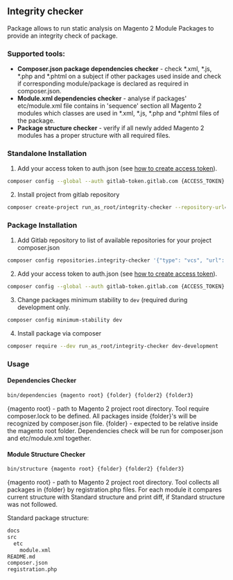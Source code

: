 ## Integrity checker

Package allows to run static analysis on Magento 2 Module Packages to provide an integrity check of package.

### Supported tools: ###

- **Composer.json package dependencies checker** - check *.xml, *.js, *.php and *.phtml on a subject if other packages used inside
  and check if corresponding module/package is declared as required in composer.json.
- **Module.xml dependencies checker** - analyse if packages' etc/module.xml file contains in 'sequence' section all
  Magento 2 modules which classes are used in *.xml, *.js, *.php and *.phtml files of the package.
- **Package structure checker** - verify if all newly added Magento 2 modules has a proper structure with all required
  files.

### Standalone Installation ###
1. Add your access token to auth.json (see [how to create access token](https://medium.com/@sirajul.anik/install-composer-packages-from-private-repository-from-gitlab-b43597c409c0)).
```bash
composer config --global --auth gitlab-token.gitlab.com {ACCESS_TOKEN}
```
2. Install project from gitlab repository
```bash
composer create-project run_as_root/integrity-checker --repository-url="{\"type\": \"vcs\", \"url\": \"git@gitlab.com:oleksandr.kravchuk1/integrity-checker.git\"}" -s dev integrity-checker dev-development --remove-vcs
```

### Package Installation ###
1. Add Gitlab repository to list of available repositories for your project composer.json
```bash
composer config repositories.integrity-checker '{"type": "vcs", "url": "git@gitlab.com:oleksandr.kravchuk1/integrity-checker.git"}'
```
2. Add your access token to auth.json (see [how to create access token](https://medium.com/@sirajul.anik/install-composer-packages-from-private-repository-from-gitlab-b43597c409c0)).
```bash
composer config --global --auth gitlab-token.gitlab.com {ACCESS_TOKEN}
```
3. Change packages minimum stability to `dev` (required during development only.
```bash
composer config minimum-stability dev 
```
4. Install package via composer
```bash
composer require --dev run_as_root/integrity-checker dev-development
```

### Usage ###

#### Dependencies Checker ####

```bash
bin/dependencies {magento root} {folder} {folder2} {folder3}
```

{magento root} - path to Magento 2 project root directory.
Tool require composer.lock to be defined.
All packages inside {folder}'s will be recognized by composer.json file. {folder} - expected to be relative inside the
magento root folder. Dependencies check will be run for composer.json and etc/module.xml together.

#### Module Structure Checker ####

```bash
bin/structure {magento root} {folder} {folder2} {folder3}
```

{magento root} - path to Magento 2 project root directory.
Tool collects all packages in {folder} by registration.php files. For each module it compares
current structure with Standard structure and print diff, if Standard structure was not followed.

Standard package structure:

```bash
docs
src
  etc
    module.xml
README.md
composer.json
registration.php
```
